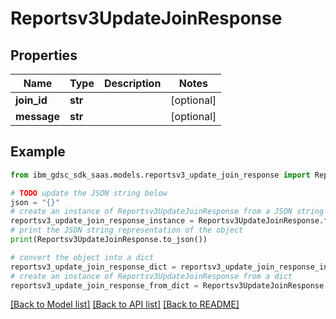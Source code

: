 # Reportsv3UpdateJoinResponse


## Properties

Name | Type | Description | Notes
------------ | ------------- | ------------- | -------------
**join_id** | **str** |  | [optional] 
**message** | **str** |  | [optional] 

## Example

```python
from ibm_gdsc_sdk_saas.models.reportsv3_update_join_response import Reportsv3UpdateJoinResponse

# TODO update the JSON string below
json = "{}"
# create an instance of Reportsv3UpdateJoinResponse from a JSON string
reportsv3_update_join_response_instance = Reportsv3UpdateJoinResponse.from_json(json)
# print the JSON string representation of the object
print(Reportsv3UpdateJoinResponse.to_json())

# convert the object into a dict
reportsv3_update_join_response_dict = reportsv3_update_join_response_instance.to_dict()
# create an instance of Reportsv3UpdateJoinResponse from a dict
reportsv3_update_join_response_from_dict = Reportsv3UpdateJoinResponse.from_dict(reportsv3_update_join_response_dict)
```
[[Back to Model list]](../README.md#documentation-for-models) [[Back to API list]](../README.md#documentation-for-api-endpoints) [[Back to README]](../README.md)


